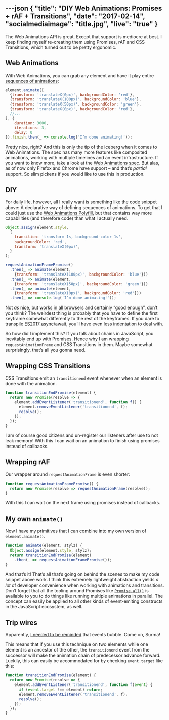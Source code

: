 ---json
{
  "title": "DIY Web Animations: Promises + rAF + Transitions",
  "date": "2017-02-14",
  "socialmediaimage": "title.jpg",
  "live": "true"
}
---

The Web Animations API is great. Except that support is mediocre at best. I keep finding myself re-creating them using Promises, rAF and CSS Transitions, which turned out to be pretty ergonomic.

## Web Animations
With Web Animations, you can grab any element and have it play entire [sequences of animations]:

```javascript
element.animate([
  {transform: 'translateX(0px)', backgroundColor: 'red'},
  {transform: 'translateX(100px)', backgroundColor: 'blue'},
  {transform: 'translateX(50px)', backgroundColor: 'green'},
  {transform: 'translateX(0px)', backgroundColor: 'red'},
  //...
], {
    duration: 3000,
    iterations: 3,
    delay: 0
}).finish.then(_ => console.log('I’m done animating!'));
```

Pretty nice, right? And this is only the tip of the iceberg when it comes to Web Animations. The spec has many more features like composited animations, working with multiple timelines and an event infrastructure. If you want to know more, take a look at the [Web Animations spec]. But alas, as of now only Firefox and Chrome have support – and that’s _partial_ support. So slim pickens if you would like to use this in production.

## DIY
For daily life, however, all I really want is something like the code snippet above: A declarative way of defining sequences of animations. To get that I could just use the [Web Animations Polyfill], but that contains way more capabilities (and therefore code) than what I actually need.

```javascript
Object.assign(element.style,
  {
    transition: 'transform 1s, background-color 1s',
    backgroundColor: 'red',
    transform: 'translateX(0px)',
  }
);

requestAnimationFramePromise()
  .then(_ => animate(element,
    {transform: 'translateX(100px)', backgroundColor: 'blue'}))
  .then(_ => animate(element,
    {transform: 'translateX(50px)', backgroundColor: 'green'}))
  .then(_ => animate(element,
    {transform: 'translateX(0px)', backgroundColor: 'red'}))
  .then(_ => console.log('I’m done animating!'));
```

Not _as_ nice, but [works in all browsers] and certainly “good enough”, don’t you think? The weirdest thing is probably that you have to define the first keyframe somewhat differently to the rest of the keyframes. If you dare to transpile [ES2017 async/await], you’ll have even less indentation to deal with.

So how did I implement this? If you talk about chains in JavaScript, you inevitably end up with Promises. Hence why I am wrapping `requestAnimationFrame` and CSS Transitions in them. Maybe somewhat surprisingly, that’s all you gonna need.

## Wrapping CSS Transitions
CSS Transitions emit an `transitionend` event whenever when an element is done with the animation.

```javascript
function transitionEndPromise(element) {
  return new Promise(resolve => {
    element.addEventListener('transitionend', function f() {
      element.removeEventListener('transitionend', f);
      resolve();
    });
  });
}
```

I am of course good citizens and un-register our listeners after use to not leak memory! With this I can wait on an animation to finish using promises instead of callbacks.

## Wrapping rAF
Our wrapper around `requestAnimationFrame` is even shorter:

```javascript
function requestAnimationFramePromise() {
  return new Promise(resolve => requestAnimationFrame(resolve));
}
```

With this I can wait on the next frame using promises instead of callbacks.

## My own `animate()`
Now I have my primitives that I can combine into my own version of `element.animate()`.

```javascript
function animate(element, stylz) {
  Object.assign(element.style, stylz);
  return transitionEndPromise(element)
    .then(_ => requestAnimationFramePromise());
}
```

And that’s it! That’s all that’s going on behind the scenes to make my code snippet above work. I think this extremely lightweight abstraction yields _a lot_ of developer convenience when working with animations and transitions. Don’t forget that all the tooling around Promises like [`Promise.all()`] is available to you to do things like running multiple animations in parallel. The concept can easily be applied to all other kinds of event-emiting constructs in the JavaScript ecosystem, as well.

## Trip wires

Apparently, [I needed to be reminded](https://twitter.com/kdzwinel/status/831888961320734724) that events bubble. Come on, Surma!

This means that if you use this technique on two elements while one element is an ancestor of the other, the `transitionend` event from the successor will make the animation chain of predecessor advance forward. Luckily, this can easily be accommodated for by checking `event.target` like this:

```javascript
function transitionEndPromise(element) {
  return new Promise(resolve => {
    element.addEventListener('transitionend', function f(event) {
      if (event.target !== element) return;
      element.removeEventListener('transitionend', f);
      resolve();
    });
  });
}
```

[sequences of animations]: http://jsbin.com/zadibes/4/edit?js,output
[works in all browsers]: http://jsbin.com/lazetol/7/edit?js,output
[Web Animations Spec]: http://w3c.github.io/web-animations/#the-animatable-interface
[Web Animations Polyfill]: https://github.com/web-animations/web-animations-js
[ES2017 async/await]: http://babeljs.io/docs/plugins/transform-async-to-generator/
[`Promise.all()`]: https://developer.mozilla.org/en/docs/Web/JavaScript/Reference/Global_Objects/Promise/all
